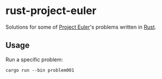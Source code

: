 # rust-project-euler
Solutions for some of [Project Euler](https://projecteuler.net/)'s problems written in [Rust](https://github.com/rust-lang).

## Usage
Run a specific problem:

    cargo run --bin problem001
